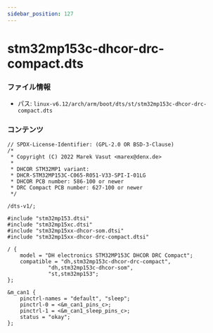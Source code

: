 ```yaml
---
sidebar_position: 127
---
```

# stm32mp153c-dhcor-drc-compact.dts

### ファイル情報

- パス: `linux-v6.12/arch/arm/boot/dts/st/stm32mp153c-dhcor-drc-compact.dts`

### コンテンツ

```dts
// SPDX-License-Identifier: (GPL-2.0 OR BSD-3-Clause)
/*
 * Copyright (C) 2022 Marek Vasut <marex@denx.de>
 *
 * DHCOR STM32MP1 variant:
 * DHCR-STM32MP153C-C065-R051-V33-SPI-I-01LG
 * DHCOR PCB number: 586-100 or newer
 * DRC Compact PCB number: 627-100 or newer
 */

/dts-v1/;

#include "stm32mp153.dtsi"
#include "stm32mp15xc.dtsi"
#include "stm32mp15xx-dhcor-som.dtsi"
#include "stm32mp15xx-dhcor-drc-compact.dtsi"

/ {
	model = "DH electronics STM32MP153C DHCOR DRC Compact";
	compatible = "dh,stm32mp153c-dhcor-drc-compact",
		     "dh,stm32mp153c-dhcor-som",
		     "st,stm32mp153";
};

&m_can1 {
	pinctrl-names = "default", "sleep";
	pinctrl-0 = <&m_can1_pins_c>;
	pinctrl-1 = <&m_can1_sleep_pins_c>;
	status = "okay";
};

```
